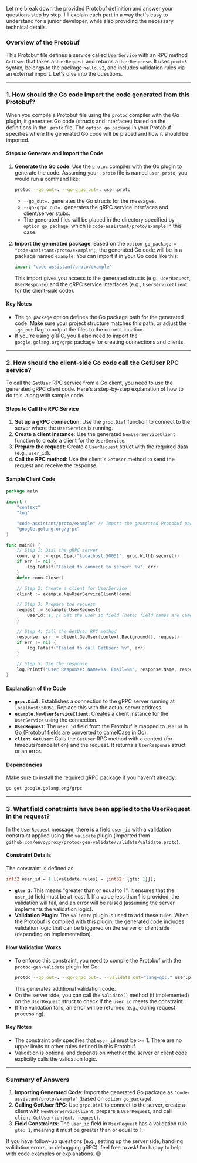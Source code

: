 Let me break down the provided Protobuf definition and answer your questions step by step. I'll explain each part in a way that's easy to understand for a junior developer, while also providing the necessary technical details.

### Overview of the Protobuf
This Protobuf file defines a service called `UserService` with an RPC method `GetUser` that takes a `UserRequest` and returns a `UserResponse`. It uses `proto3` syntax, belongs to the package `hello.v2`, and includes validation rules via an external import. Let's dive into the questions.

---

### 1. How should the Go code import the code generated from this Protobuf?

When you compile a Protobuf file using the `protoc` compiler with the Go plugin, it generates Go code (structs and interfaces) based on the definitions in the `.proto` file. The `option go_package` in your Protobuf specifies where the generated Go code will be placed and how it should be imported.

#### Steps to Generate and Import the Code
1. **Generate the Go code**: Use the `protoc` compiler with the Go plugin to generate the code. Assuming your `.proto` file is named `user.proto`, you would run a command like:
   ```bash
   protoc --go_out=. --go-grpc_out=. user.proto
   ```
   - `--go_out=.` generates the Go structs for the messages.
   - `--go-grpc_out=.` generates the gRPC service interfaces and client/server stubs.
   - The generated files will be placed in the directory specified by `option go_package`, which is `code-assistant/proto/example` in this case.

2. **Import the generated package**: Based on the `option go_package = "code-assistant/proto/example";`, the generated Go code will be in a package named `example`. You can import it in your Go code like this:
   ```go
   import "code-assistant/proto/example"
   ```

   This import gives you access to the generated structs (e.g., `UserRequest`, `UserResponse`) and the gRPC service interfaces (e.g., `UserServiceClient` for the client-side code).

#### Key Notes
- The `go_package` option defines the Go package path for the generated code. Make sure your project structure matches this path, or adjust the `--go_out` flag to output the files to the correct location.
- If you're using gRPC, you'll also need to import the `google.golang.org/grpc` package for creating connections and clients.

---

### 2. How should the client-side Go code call the GetUser RPC service?

To call the `GetUser` RPC service from a Go client, you need to use the generated gRPC client code. Here's a step-by-step explanation of how to do this, along with sample code.

#### Steps to Call the RPC Service
1. **Set up a gRPC connection**: Use the `grpc.Dial` function to connect to the server where the `UserService` is running.
2. **Create a client instance**: Use the generated `NewUserServiceClient` function to create a client for the `UserService`.
3. **Prepare the request**: Create a `UserRequest` struct with the required data (e.g., `user_id`).
4. **Call the RPC method**: Use the client's `GetUser` method to send the request and receive the response.

#### Sample Client Code
```go
package main

import (
    "context"
    "log"

    "code-assistant/proto/example" // Import the generated Protobuf package
    "google.golang.org/grpc"
)

func main() {
    // Step 1: Dial the gRPC server
    conn, err := grpc.Dial("localhost:50051", grpc.WithInsecure())
    if err != nil {
        log.Fatalf("Failed to connect to server: %v", err)
    }
    defer conn.Close()

    // Step 2: Create a client for UserService
    client := example.NewUserServiceClient(conn)

    // Step 3: Prepare the request
    request := &example.UserRequest{
        UserId: 1, // Set the user_id field (note: field names are camel-cased in Go)
    }

    // Step 4: Call the GetUser RPC method
    response, err := client.GetUser(context.Background(), request)
    if err != nil {
        log.Fatalf("Failed to call GetUser: %v", err)
    }

    // Step 5: Use the response
    log.Printf("User Response: Name=%s, Email=%s", response.Name, response.Email)
}
```

#### Explanation of the Code
- **`grpc.Dial`**: Establishes a connection to the gRPC server running at `localhost:50051`. Replace this with the actual server address.
- **`example.NewUserServiceClient`**: Creates a client instance for the `UserService` using the connection.
- **`UserRequest`**: The `user_id` field from the Protobuf is mapped to `UserId` in Go (Protobuf fields are converted to camelCase in Go).
- **`client.GetUser`**: Calls the `GetUser` RPC method with a context (for timeouts/cancellation) and the request. It returns a `UserResponse` struct or an error.

#### Dependencies
Make sure to install the required gRPC package if you haven't already:
```bash
go get google.golang.org/grpc
```

---

### 3. What field constraints have been applied to the UserRequest in the request?

In the `UserRequest` message, there is a field `user_id` with a validation constraint applied using the `validate` plugin (imported from `github.com/envoyproxy/protoc-gen-validate/validate/validate.proto`).

#### Constraint Details
The constraint is defined as:
```proto
int32 user_id = 1 [(validate.rules) = {int32: {gte: 1}}];
```

- **`gte: 1`**: This means "greater than or equal to 1". It ensures that the `user_id` field must be at least 1. If a value less than 1 is provided, the validation will fail, and an error will be raised (assuming the server implements the validation logic).
- **Validation Plugin**: The `validate` plugin is used to add these rules. When the Protobuf is compiled with this plugin, the generated code includes validation logic that can be triggered on the server or client side (depending on implementation).

#### How Validation Works
- To enforce this constraint, you need to compile the Protobuf with the `protoc-gen-validate` plugin for Go:
  ```bash
  protoc --go_out=. --go-grpc_out=. --validate_out="lang=go:." user.proto
  ```
  This generates additional validation code.
- On the server side, you can call the `Validate()` method (if implemented) on the `UserRequest` struct to check if the `user_id` meets the constraint.
- If the validation fails, an error will be returned (e.g., during request processing).

#### Key Notes
- The constraint only specifies that `user_id` must be >= 1. There are no upper limits or other rules defined in this Protobuf.
- Validation is optional and depends on whether the server or client code explicitly calls the validation logic.

---

### Summary of Answers
1. **Importing Generated Code**: Import the generated Go package as `"code-assistant/proto/example"` (based on `option go_package`).
2. **Calling GetUser RPC**: Use `grpc.Dial` to connect to the server, create a client with `NewUserServiceClient`, prepare a `UserRequest`, and call `client.GetUser(context, request)`.
3. **Field Constraints**: The `user_id` field in `UserRequest` has a validation rule `gte: 1`, meaning it must be greater than or equal to 1.

If you have follow-up questions (e.g., setting up the server side, handling validation errors, or debugging gRPC), feel free to ask! I'm happy to help with code examples or explanations. 😊